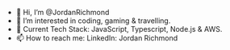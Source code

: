 - 👋 Hi, I’m @JordanRichmond
- 👀 I’m interested in coding, gaming & travelling.
- 🌱 Current Tech Stack: JavaScript, Typescript, Node.js & AWS.
- 📫 How to reach me: LinkedIn: Jordan Richmond

<!---
JordanRichmond/JordanRichmond is a ✨ special ✨ repository because its `README.md` (this file) appears on your GitHub profile.
You can click the Preview link to take a look at your changes.
--->

